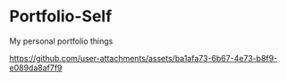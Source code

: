 # Portfolio-Self
My personal portfolio things


https://github.com/user-attachments/assets/ba1afa73-6b67-4e73-b8f9-e089da8af7f9

